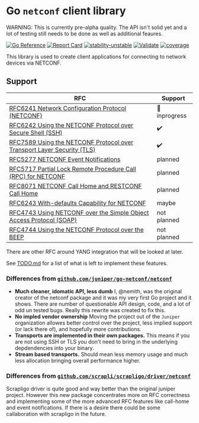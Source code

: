 # Go `netconf` client library

WARNING: This is currently pre-alpha quality.  The API isn't solid yet and a lot of testing still needs to be done as well as additional feaures.

[![Go Reference](https://pkg.go.dev/badge/github.com/nemith/netconf.svg)](https://pkg.go.dev/github.com/nemith/netconf)
[![Report Card](https://goreportcard.com/badge/github.com/nemith/netconf)](https://goreportcard.com/report/github.com/nemith/netconf)
[![stability-unstable](https://img.shields.io/badge/stability-unstable-yellow.svg)](https://github.com/emersion/stability-badges#unstable)
[![Validate](https://github.com/nemith/netconf/actions/workflows/validate.yaml/badge.svg?branch=main&event=push)](https://github.com/nemith/netconf/actions/workflows/validate.yaml)
[![coverage](https://raw.githubusercontent.com/nemith/netconf/coverage/badge.svg)](http://htmlpreview.github.io/?https://github.com/nemith/netconf/blob/coverage/coverage.html)


This library is used to create client applications for connecting to network devices via NETCONF.

## Support

| RFC                                                                               | Support                   |
| --------------------------------------------------------------------------------- | ------------------------- |
| [RFC6241 Network Configuration Protocol (NETCONF)][RFC6241]                       | :construction: inprogress |
| [RFC6242 Using the NETCONF Protocol over Secure Shell (SSH)][RFC6242]             | :heavy_check_mark:        |
| [RFC7589 Using the NETCONF Protocol over Transport Layer Security (TLS)][RFC7589] | :heavy_check_mark:        |
| [RFC5277 NETCONF Event Notifications][RFC5277]                                    | planned                   |
| [RFC5717 Partial Lock Remote Procedure Call (RPC) for NETCONF][RFC5717]           | planned                   |
| [RFC8071 NETCONF Call Home and RESTCONF Call Home][RFC8071]                       | planned                   |
| [RFC6243 With-defaults Capability for NETCONF][RFC6243]                           | maybe                     |
| [RFC4743 Using NETCONF over the Simple Object Access Protocol (SOAP)][RFC4743]    | not planned               |
| [RFC4744 Using the NETCONF Protocol over the BEEP][RFC4744]                       | not planned               |

There are other RFC around YANG integration that will be looked at later.

[RFC4743]: https://www.rfc-editor.org/rfc/rfc4743.html
[RFC4744]: https://www.rfc-editor.org/rfc/rfc4744.html
[RFC5277]: https://www.rfc-editor.org/rfc/rfc5277.html
[RFC5717]: https://www.rfc-editor.org/rfc/rfc5717.html
[RFC6241]: https://www.rfc-editor.org/rfc/rfc6241.html
[RFC6242]: https://www.rfc-editor.org/rfc/rfc6242.html
[RFC6243]: https://www.rfc-editor.org/rfc/rfc6243.html
[RFC7589]: https://www.rfc-editor.org/rfc/rfc7589.html
[RFC8071]: https://www.rfc-editor.org/rfc/rfc8071.html

See [TODO.md](TODO.md) for a list of what is left to implement these features.

### Differences from [`github.com/juniper/go-netconf/netconf`](https://pkg.go.dev/github.com/Juniper/go-netconf)
* **Much cleaner, idomatic API, less dumb** I, @nemith, was the original creator of the netconf package and it was my very first Go project and it shows.  There are number of questionable API design, code, and a lot of odd un tested bugs.  Really this rewrite was created to fix this.
* **No impled vendor ownership** Moving the project out of the `Juniper` organization allowes better control over the project, less implied support (or lack there of), and hopefully more contributions.
* **Transports are implemented in their own packages.**  This means if you are not using SSH or TLS you don't need to bring in the underlying depdendencies into your binary.
* **Stream based transports.**  Should mean less memory usage and much less allocation bringing overall performance higher.

### Differences from [`github.com/scrapli/scrapligo/driver/netconf`](https://pkg.go.dev/github.com/scrapli/scrapligo/driver/netconf)
Scrapligo driver is quite good and way better than the original juniper project.  However this new package concentrates more on RFC correctness and implementing some of the more advanced RFC features like call-home and event notifications.  If there is a desire there could be some callaboration with scrapligo in the future.
